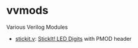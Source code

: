 # vvmods
Various Verilog Modules

- [stickit.v](https://github.com/metebalci/vvmods/blob/main/stickit.v): [StickIt! LED Digits](https://xess.com/manuals/StickIt-LedDigits-manual-v2_0.pdf) with PMOD header
